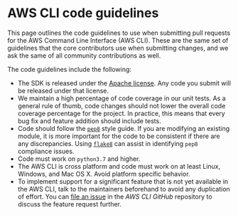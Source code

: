# AWS CLI code guidelines

This page outlines the code guidelines to use when submitting pull requests for the AWS Command Line Interface (AWS CLI). These are the same set of guidelines that the core contributors use when submitting changes, and we ask the same of all community contributions as well.

The code guidelines include the following:

* The SDK is released under the [Apache license](http://aws.amazon.com/apache2.0/). Any code you submit will be released under that license.
* We maintain a high percentage of code coverage in our unit tests. As a general rule of thumb, code changes should not lower the overall code coverage percentage for the project. In practice, this means that every bug fix and feature addition should include tests.
* Code should follow the [`pep8`](https://www.python.org/dev/peps/pep-0008/) style guide. If you are modifying an existing module, it is more important for the code to be consistent if there are any discrepancies. Using [`flake8`](https://flake8.pycqa.org/en/latest/) can assist in identifying `pep8` compliance issues.
* Code must work on `python3.7` and higher.
* The AWS CLI is cross platform and code must work on at least Linux, Windows, and Mac OS X. Avoid platform specific behavior.
* To implement support for a significant feature that is not yet available in the AWS CLI, talk to the maintainers beforehand to avoid any duplication of effort. You can [file an issue](https://github.com/aws/aws-cli/issues) in the *AWS CLI GitHub* repository to discuss the feature request further.